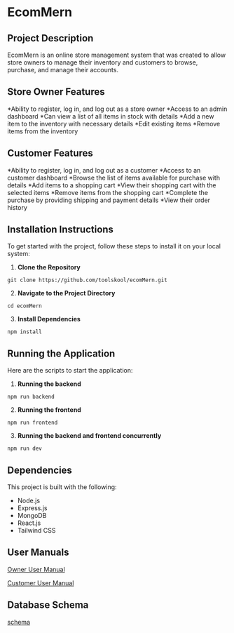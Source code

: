 # EcomMern

## Project Description

EcomMern is an online store management system that was created to allow store owners to manage their inventory and customers to browse, purchase, and manage their accounts.

## Store Owner Features

*Ability to register, log in, and log out as a store owner
*Access to an admin dashboard
*Can view a list of all items in stock with details
*Add a new item to the inventory with necessary details
*Edit existing items
*Remove items from the inventory

## Customer Features

*Ability to register, log in, and log out as a customer
*Access to an customer dashboard
*Browse the list of items available for purchase with details
*Add items to a shopping cart
*View their shopping cart with the selected items
*Remove items from the shopping cart
*Complete the purchase by providing shipping and payment details
*View their order history

## Installation Instructions

To get started with the project, follow these steps to install it on your local system:

1. **Clone the Repository**
```
git clone https://github.com/toolskool/ecomMern.git
```
2. **Navigate to the Project Directory**
```
cd ecomMern
```
3. **Install Dependencies**
```
npm install
```

## Running the Application

Here are the scripts to start the application:

1. **Running the backend**
```
npm run backend
```

2. **Running the frontend**
```
npm run frontend
```

3. **Running the backend and frontend concurrently**
```
npm run dev
```

## Dependencies

This project is built with the following:

- Node.js
- Express.js
- MongoDB
- React.js
- Tailwind CSS

## User Manuals

[Owner User Manual](/uploads/Customer_Manual.pdf)

[Customer User Manual](/uploads/Owner_Manual.pdf)

## Database Schema

[schema](/uploads/schema.jpg?raw=true)
